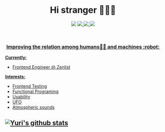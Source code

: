 <h1 align="center">Hi stranger 🙋🏻‍♂️</h1>

<p align="center">
  <a href="https://www.linkedin.com/in/yuritoledo/"><img src="https://img.shields.io/badge/-yuritoledo-blue?style=flat&logo=Linkedin&logoColor=white"></a>
  <a href="https://medium.com/@yuriwtoledo/"><img src="https://img.shields.io/badge/-@yuriwtoledo-03a57a?style=flat&labelColor=03a57a&logo=Medium"</a>
  <a href="mailto:yuriwtoledo@gmail.com"><img src="https://img.shields.io/badge/-yuriwtoledo@gmail.com-c14438?style=flat&logo=Gmail&logoColor=white"</a>
  <a href="https://t.me/yuritoledo"><img src="https://img.shields.io/badge/-@yuritoledo-1ca0f1?style=flat&labelColor=1ca0f1&logo=telegram&logoColor=white&link=https://t.me/yuritoledo"</a>
</p>
<br />
    
<h3 align="center">Improving the relation among humans👨‍🚀 and machines :robot:</h3>

**Currently:**
- Frontend Engineer @ Zenlist

**Interests:**
- Frontend Testing
- Functional Programing
- Usability
- UFO 
- Atmospheric sounds
 
## ![Yuri's github stats](https://github-readme-stats.vercel.app/api?username=yuritoledo&show_icons=true&theme=synthwave)
